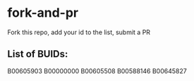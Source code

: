 # fork-and-pr
Fork this repo, add your id to the list, submit a PR

## List of BUIDs:
B00605903
B00000000
B00605508
B00588146
B00645827
